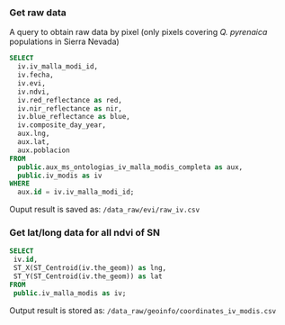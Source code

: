 ### Get raw data

A query to obtain raw data by pixel (only pixels covering *Q. pyrenaica* populations in Sierra Nevada)

```sql 
SELECT 
  iv.iv_malla_modi_id, 
  iv.fecha, 
  iv.evi, 
  iv.ndvi,
  iv.red_reflectance as red, 
  iv.nir_reflectance as nir, 
  iv.blue_reflectance as blue, 
  iv.composite_day_year,
  aux.lng, 
  aux.lat, 
  aux.poblacion 
FROM 
  public.aux_ms_ontologias_iv_malla_modis_completa as aux, 
  public.iv_modis as iv
WHERE 
  aux.id = iv.iv_malla_modi_id;
```

Ouput result is saved as: `/data_raw/evi/raw_iv.csv`  

### Get lat/long data for all ndvi of SN 

```sql
SELECT
 iv.id, 
 ST_X(ST_Centroid(iv.the_geom)) as lng,
 ST_Y(ST_Centroid(iv.the_geom)) as lat
FROM 
 public.iv_malla_modis as iv;
```

Output result is stored as: `/data_raw/geoinfo/coordinates_iv_modis.csv`